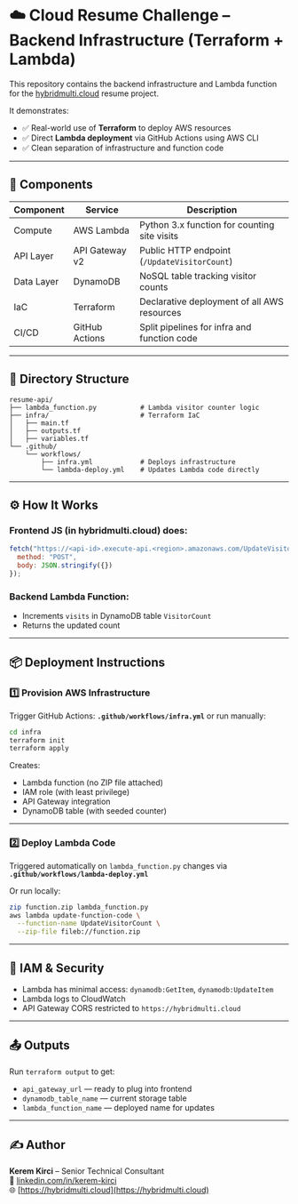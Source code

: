 # ☁️ Cloud Resume Challenge – Backend Infrastructure (Terraform + Lambda)

This repository contains the backend infrastructure and Lambda function for the [hybridmulti.cloud](https://hybridmulti.cloud) resume project.

It demonstrates:
- ✅ Real-world use of **Terraform** to deploy AWS resources
- ✅ Direct **Lambda deployment** via GitHub Actions using AWS CLI
- ✅ Clean separation of infrastructure and function code

---

## 🚀 Components

| Component        | Service           | Description |
|------------------|-------------------|-------------|
| Compute          | AWS Lambda        | Python 3.x function for counting site visits |
| API Layer        | API Gateway v2    | Public HTTP endpoint (`/UpdateVisitorCount`) |
| Data Layer       | DynamoDB          | NoSQL table tracking visitor counts |
| IaC              | Terraform         | Declarative deployment of all AWS resources |
| CI/CD            | GitHub Actions    | Split pipelines for infra and function code |

---

## 🧱 Directory Structure

```
resume-api/
├── lambda_function.py           # Lambda visitor counter logic
├── infra/                       # Terraform IaC
│   ├── main.tf
│   ├── outputs.tf
│   ├── variables.tf
└── .github/
    └── workflows/
        ├── infra.yml            # Deploys infrastructure
        └── lambda-deploy.yml    # Updates Lambda code directly
```

---

## ⚙️ How It Works

### Frontend JS (in hybridmulti.cloud) does:

```js
fetch("https://<api-id>.execute-api.<region>.amazonaws.com/UpdateVisitorCount", {
  method: "POST",
  body: JSON.stringify({})
});
```

### Backend Lambda Function:

- Increments `visits` in DynamoDB table `VisitorCount`
- Returns the updated count

---

## 📦 Deployment Instructions

### 1️⃣ Provision AWS Infrastructure

Trigger GitHub Actions: **`.github/workflows/infra.yml`** or run manually:

```bash
cd infra
terraform init
terraform apply
```

Creates:
- Lambda function (no ZIP file attached)
- IAM role (with least privilege)
- API Gateway integration
- DynamoDB table (with seeded counter)

---

### 2️⃣ Deploy Lambda Code

Triggered automatically on `lambda_function.py` changes via **`.github/workflows/lambda-deploy.yml`**

Or run locally:
```bash
zip function.zip lambda_function.py
aws lambda update-function-code \
  --function-name UpdateVisitorCount \
  --zip-file fileb://function.zip
```

---

## 🔐 IAM & Security

- Lambda has minimal access: `dynamodb:GetItem`, `dynamodb:UpdateItem`
- Lambda logs to CloudWatch
- API Gateway CORS restricted to `https://hybridmulti.cloud`

---

## 📤 Outputs

Run `terraform output` to get:
- `api_gateway_url` — ready to plug into frontend
- `dynamodb_table_name` — current storage table
- `lambda_function_name` — deployed name for updates

---

## ✍️ Author

**Kerem Kirci** – Senior Technical Consultant  
🔗 [linkedin.com/in/kerem-kirci](https://linkedin.com/in/kerem-kirci)  
🌐 [https://hybridmulti.cloud](https://hybridmulti.cloud)
